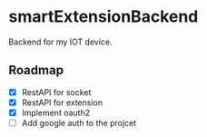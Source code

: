# smartExtensionBackend
Backend for my IOT device. 

## Roadmap
* [x] RestAPI for socket
* [x] RestAPI for extension 
* [x] Implement oauth2
* [ ] Add google auth to the projcet
